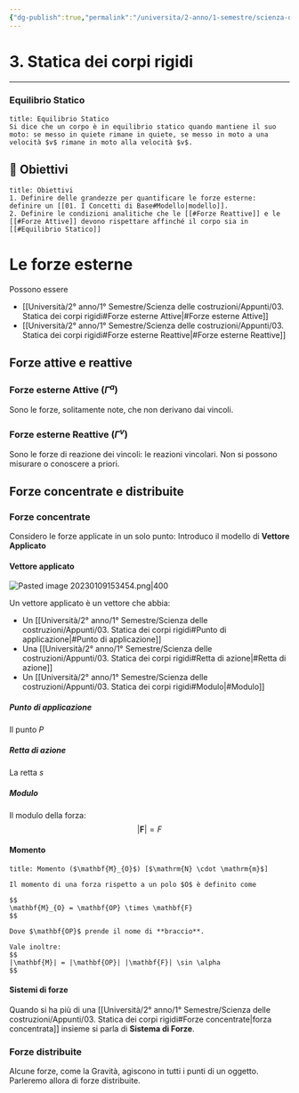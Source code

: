 ```yaml
---
{"dg-publish":true,"permalink":"/universita/2-anno/1-semestre/scienza-delle-costruzioni/appunti/03-statica-dei-corpi-rigidi/"}
---
```


# 3. Statica dei corpi rigidi
___

### Equilibrio Statico
```ad-Definizione
title: Equilibrio Statico
Si dice che un corpo è in equilibrio statico quando mantiene il suo moto: se messo in quiete rimane in quiete, se messo in moto a una velocità $v$ rimane in moto alla velocità $v$.

```
## 🎯 Obiettivi
```ad-note
title: Obiettivi
1. Definire delle grandezze per quantificare le forze esterne: definire un [[01. I Concetti di Base#Modello|modello]].
2. Definire le condizioni analitiche che le [[#Forze Reattive]] e le [[#Forze Attive]] devono rispettare affinché il corpo sia in [[#Equilibrio Statico]]
```

# Le forze esterne

Possono essere
- [[Università/2° anno/1° Semestre/Scienza delle costruzioni/Appunti/03. Statica dei corpi rigidi#Forze esterne Attive\|#Forze esterne Attive]]
- [[Università/2° anno/1° Semestre/Scienza delle costruzioni/Appunti/03. Statica dei corpi rigidi#Forze esterne Reattive\|#Forze esterne Reattive]]

## Forze attive e reattive
### Forze esterne Attive ($\Gamma^a$)
Sono le forze, solitamente note, che non derivano dai vincoli. 
### Forze esterne Reattive ($\Gamma^v$)
Sono le forze di reazione dei vincoli: le reazioni vincolari. Non si possono misurare o conoscere a priori.

## Forze concentrate e distribuite
### Forze concentrate
Considero le forze applicate in un solo punto: 
Introduco il modello di **Vettore Applicato**

#### Vettore applicato
![Pasted image 20230109153454.png|400](/img/user/Universit%C3%A0/2%C2%B0%20anno/1%C2%B0%20Semestre/Scienza%20delle%20costruzioni/Appunti/allegati/Pasted%20image%2020230109153454.png)

Un vettore applicato è un vettore che abbia:
- Un [[Università/2° anno/1° Semestre/Scienza delle costruzioni/Appunti/03. Statica dei corpi rigidi#Punto di applicazione\|#Punto di applicazione]]
- Una [[Università/2° anno/1° Semestre/Scienza delle costruzioni/Appunti/03. Statica dei corpi rigidi#Retta di azione\|#Retta di azione]]
- Un [[Università/2° anno/1° Semestre/Scienza delle costruzioni/Appunti/03. Statica dei corpi rigidi#Modulo\|#Modulo]]

##### Punto di applicazione
Il punto $P$
##### Retta di azione
La retta $s$
##### Modulo
Il modulo della forza:
$$
|\mathbf{F}| = F
$$

#### Momento
```ad-Definizione
title: Momento ($\mathbf{M}_{O}$) [$\mathrm{N} \cdot \mathrm{m}$]

Il momento di una forza rispetto a un polo $O$ è definito come

$$
\mathbf{M}_{O} = \mathbf{OP} \times \mathbf{F}
$$

Dove $\mathbf{OP}$ prende il nome di **braccio**.

Vale inoltre: 
$$
|\mathbf{M}| = |\mathbf{OP}| |\mathbf{F}| \sin \alpha
$$
```




#### Sistemi di forze
Quando si ha più di una [[Università/2° anno/1° Semestre/Scienza delle costruzioni/Appunti/03. Statica dei corpi rigidi#Forze concentrate\|forza concentrata]] insieme si parla di **Sistema di Forze**.

### Forze distribuite
Alcune forze, come la Gravità, agiscono in tutti i punti di un oggetto. Parleremo allora di forze distribuite. 